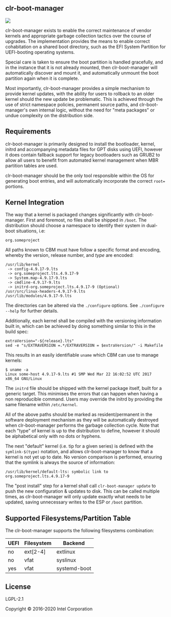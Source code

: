 clr-boot-manager
----------------

![](https://github.com/clearlinux/clr-boot-manager/workflows/CI/badge.svg)

clr-boot-manager exists to enable the correct maintenance of vendor kernels and appropriate garbage collection tactics over the course  of upgrades. The implementation provides the means to enable correct cohabitation on a shared boot directory, such as the EFI System Partition for UEFI-booting operating systems.

Special care is taken to ensure the boot partition is handled gracefully, and in the instance that it is not already mounted, then clr-boot-manager will automatically discover and mount it, and automatically unmount the boot partition again when it is complete.

Most importantly, clr-boot-manager provides a simple mechanism to provide kernel updates, with the ability for users to rollback to an older kernel should the new update be problematic. This is achieved through the use of strict namespace policies, permanent source paths, and clr-boot-manager's own internal logic, without the need for "meta packages" or undue complexity on the distribution side.

Requirements
------------

clr-boot-manager is primarily designed to install the bootloader, kernel, initrd and accompanying metadata files for GPT disks using UEFI, however it does contain fallback support for legacy bootloaders such as GRUB2 to allow all users to benefit from automated kernel management when MBR partition tables are used.

clr-boot-manager should be the only tool responsible within the OS for generating boot entries, and will automatically incorporate the correct `root=` portions.

Kernel Integration
------------------

The way that a kernel is packaged changes significantly with clr-boot-manager. First and foremost, no files shall be shipped in `/boot`. The distribution should choose a namespace to identify their system in dual-boot situations, i.e:

    org.someproject

All paths known to CBM must have follow a specific format and encoding, whereby
the version, release number, and *type* are encoded:

    /usr/lib/kernel
     -> config-4.9.17-9.lts
     -> org.someproject.lts.4.9.17-9
     -> System.map-4.9.17-9.lts
     -> cmdline-4.9.17-9.lts
     -> initrd-org.someproject.lts.4.9.17-9 (Optional)
    /usr/src/linux-headers-4.9.17-9.lts
    /usr/lib/modules/4.9.17-9.lts

The directories can be altered via the `./configure` options. See `./configure --help` for further details.

Additionally, each kernel shall be compiled with the versioning information built
in, which can be achieved by doing something similar to this in the build spec:

    extraVersion="-${release}.lts"
    sed -e "s/EXTRAVERSION =.*/EXTRAVERSION = $extraVersion/" -i Makefile

This results in an easily identifiable `uname` which CBM can use to manage kernels:


    $ uname -a
    Linux some-host 4.9.17-9.lts #1 SMP Wed Mar 22 16:02:52 UTC 2017 x86_64 GNU/Linux

The `initrd` file should be shipped with the kernel package itself, built for a generic target. This minimises the errors that can happen when having a non reproducible command. Users may override the initrd by providing the same filename within `/etc/kernel`.

All of the above paths should be marked as resident/permanent in the software deployment mechanism as they will be automatically destroyed when clr-boot-manager performs the garbage collection cycle. Note that each "type" of kernel is up to the distribution to define, however it should be alphabetical only with no dots or hyphens.

The next "default" kernel (i.e. tip for a given series) is defined with the `symlink-$(type)` notation, and allows clr-boot-manager to know that a kernel is not yet up to date. No version comparison is performed, ensuring that the symlink is always the source of information:

`/usr/lib/kernel/default-lts: symbolic link to org.someproject.lts.4.9.17-9`

The "post install" step for a kernel shall call `clr-boot-manager update` to push the new configuration & updates to disk. This can be called multiple times, as clr-boot-manager will only update exactly what needs to be updated, saving unnecessary writes to the ESP or `/boot` partition.

Supported Filesystems/Partition Table
-------------------------------------
The clr-boot-manager supports the following filesystems combination:

UEFI | Filesystem | Backend
-----| -----------| -------
no | ext[2-4] | extlinux
no | vfat | syslinux
yes | vfat | systemd-boot

License
-------
LGPL-2.1

Copyright © 2016-2020 Intel Corporation

